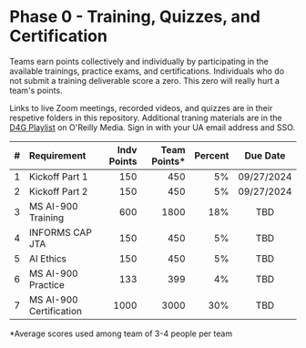 # Phase 0 - Training, Quizzes, and Certification
Teams earn points collectively and individually by participating in the available trainings, practice exams, and certifications. Individuals who do not submit a training deliverable score a zero. This zero will really hurt a team's points.

Links to live Zoom meetings, recorded videos, and quizzes are in their respetive folders in this repository. Additional traning materials are in the [D4G Playlist](https://learning.oreilly.com/playlists/cd21a7c9-e5a3-4e71-80c3-c9d10a0457ee) on O'Reilly Media. Sign in with your UA email address and SSO.


| # | Requirement | Indv Points | Team Points* | Percent | Due Date |
|:-:|:-------------|-----------:|-----------:|---------:|:-----:|
| 1 | Kickoff Part 1 | 150 | 450 | 5% | 09/27/2024 |
| 2 | Kickoff Part 2 | 150 | 450 | 5% | 09/27/2024 |
| 3 | MS AI-900 Training | 600 | 1800 | 18% | TBD |
| 4 | INFORMS CAP JTA | 150 | 450 | 5% | TBD |
| 5 | AI Ethics | 150 | 450 | 5% | TBD |
| 6 | MS AI-900 Practice | 133 | 399 | 4% | TBD |
| 7 | MS AI-900 Certification | 1000 | 3000 | 30% | TBD | 

*Average scores used among team of 3-4 people per team
